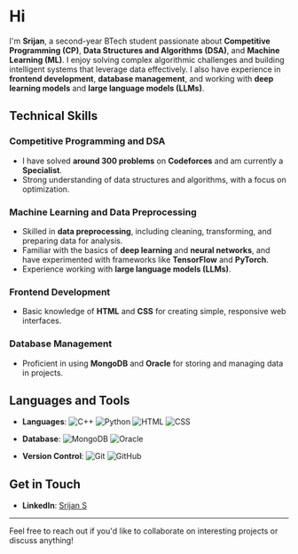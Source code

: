 # Hi  

I'm **Srijan**, a second-year BTech student passionate about **Competitive Programming (CP)**, **Data Structures and Algorithms (DSA)**, and **Machine Learning (ML)**. I enjoy solving complex algorithmic challenges and building intelligent systems that leverage data effectively. I also have experience in **frontend development**, **database management**, and working with **deep learning models** and **large language models (LLMs)**.  

## Technical Skills  

### Competitive Programming and DSA  
- I have solved **around 300 problems** on **Codeforces** and am currently a **Specialist**.  
- Strong understanding of data structures and algorithms, with a focus on optimization.  

### Machine Learning and Data Preprocessing  
- Skilled in **data preprocessing**, including cleaning, transforming, and preparing data for analysis.  
- Familiar with the basics of **deep learning** and **neural networks**, and have experimented with frameworks like **TensorFlow** and **PyTorch**.  
- Experience working with **large language models (LLMs)**.  

### Frontend Development  
- Basic knowledge of **HTML** and **CSS** for creating simple, responsive web interfaces.  

### Database Management  
- Proficient in using **MongoDB** and **Oracle** for storing and managing data in projects.  

## Languages and Tools  

- **Languages**: ![C++](https://img.shields.io/badge/C++-00599C?style=for-the-badge&logo=c%2B%2B&logoColor=white) ![Python](https://img.shields.io/badge/Python-3776AB?style=for-the-badge&logo=python&logoColor=white) ![HTML](https://img.shields.io/badge/HTML-E34F26?style=for-the-badge&logo=html5&logoColor=white) ![CSS](https://img.shields.io/badge/CSS-1572B6?style=for-the-badge&logo=css3&logoColor=white)  

- **Database**: ![MongoDB](https://img.shields.io/badge/MongoDB-47A248?style=for-the-badge&logo=mongodb&logoColor=white) ![Oracle](https://img.shields.io/badge/Oracle-F80000?style=for-the-badge&logo=oracle&logoColor=white)  

- **Version Control**: ![Git](https://img.shields.io/badge/Git-F05032?style=for-the-badge&logo=git&logoColor=white) ![GitHub](https://img.shields.io/badge/GitHub-181717?style=for-the-badge&logo=github&logoColor=white)  

## Get in Touch  
- **LinkedIn**: [Srijan S](https://www.linkedin.com/in/srijan-s-6ab127290/)  

---

Feel free to reach out if you'd like to collaborate on interesting projects or discuss anything!
